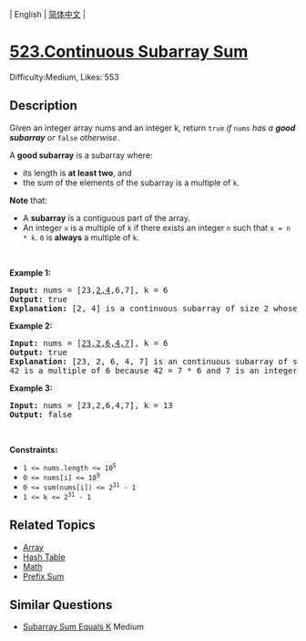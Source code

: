 
| English | [简体中文](problem_zh.md) |

# [523.Continuous Subarray Sum](https://leetcode.com/problems/continuous-subarray-sum/)
Difficulty:Medium, Likes: 553

## Description

<p>Given an integer array nums and an integer k, return <code>true</code> <em>if </em><code>nums</code><em> has a <strong>good subarray</strong> or </em><code>false</code><em> otherwise</em>.</p>

<p>A <strong>good subarray</strong> is a subarray where:</p>

<ul>
	<li>its length is <strong>at least two</strong>, and</li>
	<li>the sum of the elements of the subarray is a multiple of <code>k</code>.</li>
</ul>

<p><strong>Note</strong> that:</p>

<ul>
	<li>A <strong>subarray</strong> is a contiguous part of the array.</li>
	<li>An integer <code>x</code> is a multiple of <code>k</code> if there exists an integer <code>n</code> such that <code>x = n * k</code>. <code>0</code> is <strong>always</strong> a multiple of <code>k</code>.</li>
</ul>

<p>&nbsp;</p>
<p><strong class="example">Example 1:</strong></p>

<pre>
<strong>Input:</strong> nums = [23,<u>2,4</u>,6,7], k = 6
<strong>Output:</strong> true
<strong>Explanation:</strong> [2, 4] is a continuous subarray of size 2 whose elements sum up to 6.
</pre>

<p><strong class="example">Example 2:</strong></p>

<pre>
<strong>Input:</strong> nums = [<u>23,2,6,4,7</u>], k = 6
<strong>Output:</strong> true
<strong>Explanation:</strong> [23, 2, 6, 4, 7] is an continuous subarray of size 5 whose elements sum up to 42.
42 is a multiple of 6 because 42 = 7 * 6 and 7 is an integer.
</pre>

<p><strong class="example">Example 3:</strong></p>

<pre>
<strong>Input:</strong> nums = [23,2,6,4,7], k = 13
<strong>Output:</strong> false
</pre>

<p>&nbsp;</p>
<p><strong>Constraints:</strong></p>

<ul>
	<li><code>1 &lt;= nums.length &lt;= 10<sup>5</sup></code></li>
	<li><code>0 &lt;= nums[i] &lt;= 10<sup>9</sup></code></li>
	<li><code>0 &lt;= sum(nums[i]) &lt;= 2<sup>31</sup> - 1</code></li>
	<li><code>1 &lt;= k &lt;= 2<sup>31</sup> - 1</code></li>
</ul>


## Related Topics

- [Array](https://leetcode.com/tag/array/)
- [Hash Table](https://leetcode.com/tag/hash-table/)
- [Math](https://leetcode.com/tag/math/)
- [Prefix Sum](https://leetcode.com/tag/prefix-sum/)

## Similar Questions

- [Subarray Sum Equals K](../subarray-sum-equals-k/README_EN.md) Medium 
